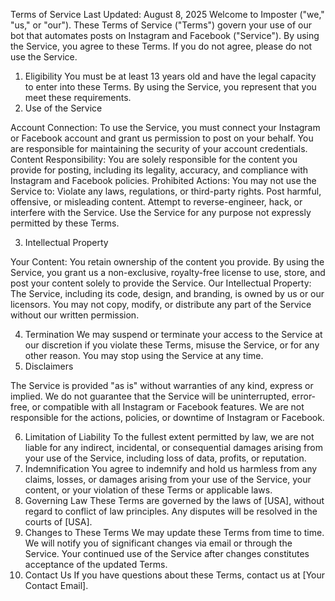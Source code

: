 Terms of Service
Last Updated: August 8, 2025
Welcome to Imposter ("we," "us," or "our"). These Terms of Service ("Terms") govern your use of our bot that automates posts on Instagram and Facebook ("Service"). By using the Service, you agree to these Terms. If you do not agree, please do not use the Service.
1. Eligibility
You must be at least 13 years old and have the legal capacity to enter into these Terms. By using the Service, you represent that you meet these requirements.
2. Use of the Service

Account Connection: To use the Service, you must connect your Instagram or Facebook account and grant us permission to post on your behalf. You are responsible for maintaining the security of your account credentials.
Content Responsibility: You are solely responsible for the content you provide for posting, including its legality, accuracy, and compliance with Instagram and Facebook policies.
Prohibited Actions: You may not use the Service to:
Violate any laws, regulations, or third-party rights.
Post harmful, offensive, or misleading content.
Attempt to reverse-engineer, hack, or interfere with the Service.
Use the Service for any purpose not expressly permitted by these Terms.



3. Intellectual Property

Your Content: You retain ownership of the content you provide. By using the Service, you grant us a non-exclusive, royalty-free license to use, store, and post your content solely to provide the Service.
Our Intellectual Property: The Service, including its code, design, and branding, is owned by us or our licensors. You may not copy, modify, or distribute any part of the Service without our written permission.

4. Termination
We may suspend or terminate your access to the Service at our discretion if you violate these Terms, misuse the Service, or for any other reason. You may stop using the Service at any time.
5. Disclaimers

The Service is provided "as is" without warranties of any kind, express or implied.
We do not guarantee that the Service will be uninterrupted, error-free, or compatible with all Instagram or Facebook features.
We are not responsible for the actions, policies, or downtime of Instagram or Facebook.

6. Limitation of Liability
To the fullest extent permitted by law, we are not liable for any indirect, incidental, or consequential damages arising from your use of the Service, including loss of data, profits, or reputation.
7. Indemnification
You agree to indemnify and hold us harmless from any claims, losses, or damages arising from your use of the Service, your content, or your violation of these Terms or applicable laws.
8. Governing Law
These Terms are governed by the laws of [USA], without regard to conflict of law principles. Any disputes will be resolved in the courts of [USA].
9. Changes to These Terms
We may update these Terms from time to time. We will notify you of significant changes via email or through the Service. Your continued use of the Service after changes constitutes acceptance of the updated Terms.
10. Contact Us
If you have questions about these Terms, contact us at [Your Contact Email].

